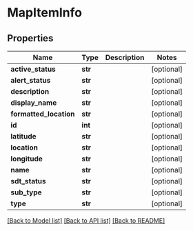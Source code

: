 # MapItemInfo

## Properties
Name | Type | Description | Notes
------------ | ------------- | ------------- | -------------
**active_status** | **str** |  | [optional] 
**alert_status** | **str** |  | [optional] 
**description** | **str** |  | [optional] 
**display_name** | **str** |  | [optional] 
**formatted_location** | **str** |  | [optional] 
**id** | **int** |  | [optional] 
**latitude** | **str** |  | [optional] 
**location** | **str** |  | [optional] 
**longitude** | **str** |  | [optional] 
**name** | **str** |  | [optional] 
**sdt_status** | **str** |  | [optional] 
**sub_type** | **str** |  | [optional] 
**type** | **str** |  | [optional] 

[[Back to Model list]](../README.md#documentation-for-models) [[Back to API list]](../README.md#documentation-for-api-endpoints) [[Back to README]](../README.md)


